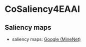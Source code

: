 # CoSaliency4EAAI

## Saliency maps
- saliency maps: [Google (MineNet)](https://drive.google.com/file/d/1vtYIH5Kwf64scEuiD56qzVGFGAtwn5Za/view?usp=share_link)

